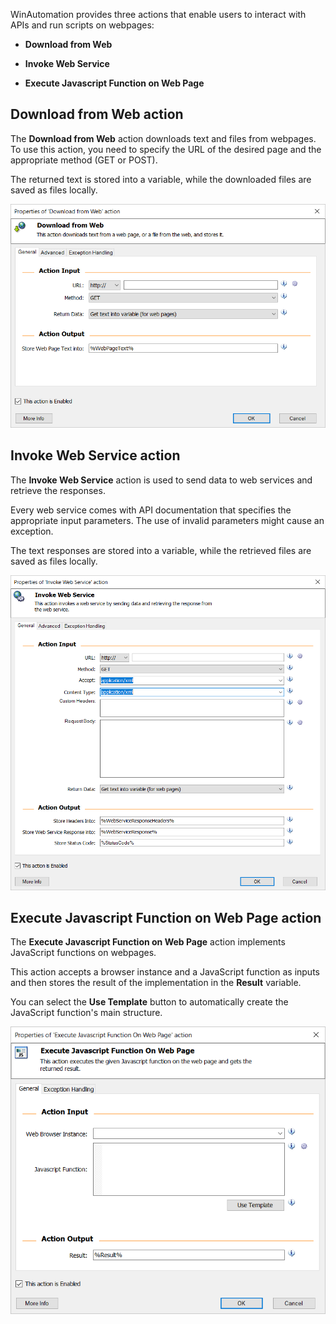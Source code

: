 WinAutomation provides three actions that enable users to interact with APIs and run scripts on webpages:

- **Download from Web**

- **Invoke Web Service**

- **Execute Javascript Function on Web Page**


## Download from Web action

The **Download from Web** action downloads text and files from webpages. To use this action, you need to specify the URL of the desired page and the appropriate method (GET or POST). 

The returned text is stored into a variable, while the downloaded files are saved as files locally.

![The Download from Web action](..\media\download-from-web-action.png)

## Invoke Web Service action

The **Invoke Web Service** action is used to send data to web services and retrieve the responses. 

Every web service comes with API documentation that specifies the appropriate input parameters. The use of invalid parameters might cause an exception. 

The text responses are stored into a variable, while the retrieved files are saved as files locally.

![The Invoke Web Service action](..\media\invoke-web-services-action.png)

## Execute Javascript Function on Web Page action

The **Execute Javascript Function on Web Page** action implements JavaScript functions on webpages. 

This action accepts a browser instance and a JavaScript function as inputs and then stores the result of the implementation in the **Result** variable.

You can select the **Use Template** button to automatically create the JavaScript function's main structure.

![The Execute Javascript Function on Web Page action](..\media\execute-javascript-function-on-web-page-action.png)
